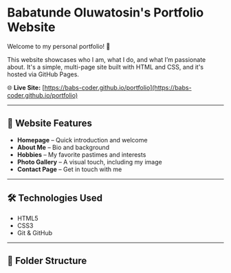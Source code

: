 # Babatunde Oluwatosin's Portfolio Website

Welcome to my personal portfolio! 🚀

This website showcases who I am, what I do, and what I’m passionate about. It's a simple, multi-page site built with HTML and CSS, and it's hosted via GitHub Pages.

🌐 **Live Site:** [https://babs-coder.github.io/portfolio](https://babs-coder.github.io/portfolio)

---

## 📄 Website Features

- **Homepage** – Quick introduction and welcome
- **About Me** – Bio and background
- **Hobbies** – My favorite pastimes and interests
- **Photo Gallery** – A visual touch, including my image
- **Contact Page** – Get in touch with me

---

## 🛠️ Technologies Used

- HTML5
- CSS3
- Git & GitHub

---

## 📁 Folder Structure

